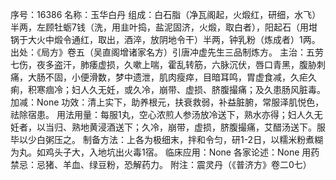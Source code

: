序号：16386
名称：玉华白丹
组成：白石脂（净瓦阁起，火煅红，研细，水飞）半两，左顾牡蛎7钱（洗，用韭叶捣，盐泥固济，火煅，取白者），阳起石（用坩锅于大火中煅令通红，取出，酒淬，放阴地令干）半两，钟乳粉（炼成者）1两。
出处：《局方》卷五（吴直阁增诸家名方）引唐冲虚先生三品制炼方。
主治：五劳七伤，夜多盗汗，肺痿虚损，久嗽上喘，霍乱转筋，六脉沉伏，唇口青黑，腹胁刺痛，大肠不固，小便滑数，梦中遗泄，肌肉瘦瘁，目暗耳鸣，胃虚食减，久疟久痢，积寒痼冷；妇人久无妊，或久冷，崩带、虚损、脐腹撮痛；及久患肠风脏毒。
加减：None
功效：清上实下，助养根元，扶衰救弱，补益脏腑，常服泽肌悦色，祛除宿患。
用法用量：每服1丸，空心浓煎人参汤放冷送下，熟水亦得；妇人久无妊者，以当归、熟地黄浸酒送下；久冷，崩带，虚损，脐腹撮痛，艾醋汤送下。服毕以少白粥压之。
制备方法：上各为极细末，拌和令匀，研1-2日，以糯米粉煮糊为丸。如鸡头子大，入地坑出火毒1宿。
临床应用：None
各家论述：None
用药禁忌：忌猪、羊血、绿豆粉，恐解药力。
附注：震灵丹（《普济方》卷二0七）
